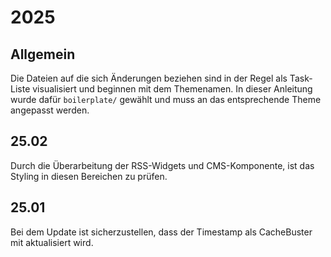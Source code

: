# 2025

## Allgemein

Die Dateien auf die sich Änderungen beziehen sind in der Regel als Task-Liste visualisiert und beginnen mit dem Themenamen. In dieser Anleitung wurde dafür `boilerplate/` gewählt und muss an das entsprechende Theme angepasst werden.

## 25.02

Durch die Überarbeitung der RSS-Widgets und CMS-Komponente, ist das Styling in diesen Bereichen zu prüfen.

## 25.01

Bei dem Update ist sicherzustellen, dass der Timestamp als CacheBuster mit aktualisiert wird.
